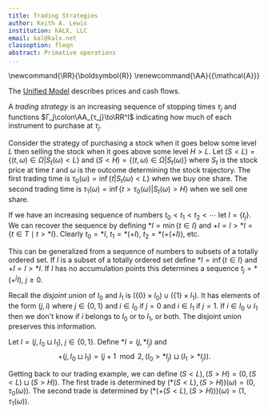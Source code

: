 ```yaml
---
title: Trading Strategies
author: Keith A. Lewis
institution: KALX, LLC
email: kal@kalx.net
classoption: fleqn
abstract: Primative operations
...
```


\newcommand{\RR}{\boldsymbol{R}}
\renewcommand{\AA}{{\mathcal{A}}}

The [Unified Model](um0.html) describes prices and cash flows.

A _trading strategy_ is an increasing sequence of stopping times $τ_j$
and functions $Γ_j\colon\AA_{τ_j}\to\RR^I$ indicating how much of
each instrument to purchase at $τ_j$.

Consider the strategy of purchasing a stock when it goes below some level $L$
then selling the stock when it goes above some level $H > L$.
Let $(S < L) = \{(t,ω)\in Ω| S_t(ω) < L\}$ and
$(S < H) = \{(t,ω)\in Ω| S_t(ω)\}$ where $S_t$ is the stock price at
time $t$ and $ω$ is the outcome determining the stock trajectory.
The first trading time is $τ_0(ω) = \inf\{t|S_t(ω) < L\}$ when we
buy one share.
The second trading time is $τ_1(ω) = \inf\{t > τ_0(ω)|S_t(ω) > H\}$
when we sell one share.

If we have an increasing sequence of numbers $t_0 < t_1 < t_2 < \cdots$ let $I = \{t_j\}$.
We can recover the sequence by defining $*I = \min\{t\in I\}$ and
$+I = I>*I = \{t\in T\mid t > *I\}$. Clearly $t_0 = *I$, $t_1 = *(+I)$,
$t_2 = *(+(+I))$, etc.

This can be generalized from a sequence of numbers to 
subsets of a totally ordered set. If $I$ is a subset of a totally ordered
set define $*I = \inf\{t\in I\}$ and $+I = I > *I$. If $I$ has no
accumulation points this determines a sequence $t_j = *(+^jI)$, $j\ge0$.

Recall the _disjoint union_ of $I_0$ and $I_1$ is
$(\{0\}\times I_0)\cup(\{1\}\times I_1)$. It has elements of the
form $(j,i)$ where $j\in\{0,1\}$ and $i\in I_0$ if $j = 0$ and
$i\in I_1$ if $j = 1$. If $i\in I_0\cup I_1$ then we don't know
if $i$ belongs to $I_0$ or to $I_1$, or both.
The disjoint union preserves this information.

Let $I = (j, I_0\sqcup I_1)$, $j\in\{0,1\}$. Define $*I = (j, *I_j)$
and 
$$
	+(j, I_0\sqcup I_1) = (j + 1\mod 2, (I_0 > *I_j)\sqcup (I_1 > *I_j)).
$$

Getting back to our trading example, we can define ${(S < L), (S > H)
= (0, (S < L)\sqcup(S > H))}$.
The first trade is determined by $(*(S < L), (S > H))(ω) = (0, τ_0(ω))$.
The second trade is determined by $(*(+(S < L), (S > H)))(ω) = (1, τ_1(ω))$.
